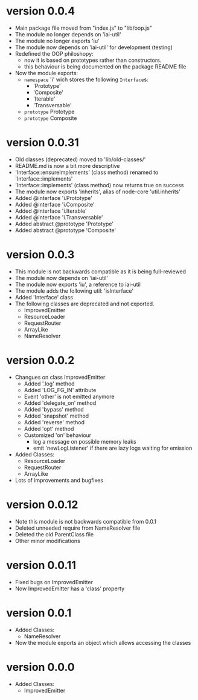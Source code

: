 # version 0.0.4
  - Main package file moved from "index.js" to "lib/oop.js"
  - The module no longer depends on 'iai-util'
  - The module no longer exports 'iu'
  - The module now depends on 'iai-util' for development (testing)
  - Redefined the OOP philoshopy:
    - now it is based on prototypes rather than constructors.
    - this behaviour is being documented on the package README file
  - Now the module exports:
    - `namespace` 'i' wich stores the following `Interface`s:
      - 'Prototype'
      - 'Composite'
      - 'Iterable'
      - 'Transversable'
    - `prototype` Prototype
    - `prototype` Composite

# version 0.0.31
  - Old classes (deprecated) moved to 'lib/old-classes/'
  - README.md is now a bit more descriptive
  - 'Interface::ensureImplements' (class method) renamed to 'Interface::implements'
  - 'Interface::implements' (class method) now returns true on success
  - The module now exports 'inherits', alias of node-core 'util.inherits'
  - Added @interface 'i.Prototype'
  - Added @interface 'i.Composite'
  - Added @interface 'i.Iterable'
  - Added @interface 'i.Transversable'
  - Added abstract @prototype 'Prototype'
  - Added abstract @prototype 'Composite'

# version 0.0.3
  - This module is not backwards compatible as it is being full-reviewed
  - The module now depends on 'iai-util'
  - The module now exports 'iu', a reference to iai-util
  - The module adds the following util: 'isInterface'
  - Added 'Interface' class
  - The following classes are deprecated and not exported.
    - ImprovedEmitter
    - ResourceLoader
    - RequestRouter
    - ArrayLike
    - NameResolver

# version 0.0.2
  - Changues on class ImprovedEmitter
    - Added '.log' method
    - Added 'LOG_FG_IN' attribute
    - Event 'other' is not emitted anymore
    - Added 'delegate_on' method
    - Added 'bypass' method
    - Added 'snapshot' method
    - Added 'reverse' method
    - Added 'opt' method
    - Customized 'on' behaviour
      - log a message on possible memory leaks
      - emit 'newLogListener' if there are lazy logs waiting for emission
  - Added Classes:
    - ResourceLoader
    - RequestRouter
    - ArrayLike
  - Lots of improvements and bugfixes

# version 0.0.12
  - Note this module is not backwards compatible from 0.0.1
  - Deleted unneeded require from NameResolver file
  - Deleted the old ParentClass file
  - Other minor modifications

# version 0.0.11
  - Fixed bugs on ImprovedEmitter
  - Now ImprovedEmitter has a 'class' property

# version 0.0.1
  - Added Classes:
    - NameResolver
  - Now the module exports an object which allows accessing the classes

# version 0.0.0
  - Added Classes:
    - ImprovedEmitter
